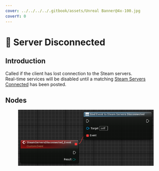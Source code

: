```yaml
---
cover: ../../../../.gitbook/assets/Unreal Banner@4x-100.jpg
coverY: 0
---
```


# 🔻 Server Disconnected

## Introduction

Called if the client has lost connection to the Steam servers.\
Real-time services will be disabled until a matching [Steam Servers Connected](servers-connected.md) has been posted.

## Nodes

<figure><img src="../../../../.gitbook/assets/image (276).png" alt=""><figcaption></figcaption></figure>
